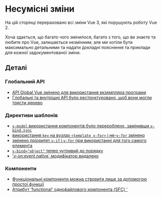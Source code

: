 # Несумісні зміни

На цій сторінці перераховано всі зміни Vue 3, які порушують роботу Vue 2.

Хоча здається, що багато чого змінилося, багато з того, що ви знаєте та любите про Vue, залишається незмінним; але ми хотіли бути максимально детальними та надати докладні пояснення та приклади для кожної задокументованої зміни.

## Деталі

### Глобальний API

- [API Global Vue змінено для використання екземпляра програми](./global-api.html)
- [Глобальні та внутрішні API було реструктуровано, щоб вони могли трясти дерево](./global-api-treeshaking.html)

### Директиви шаблонів

- [`v-model` використання компонентів було перероблено, замінивши `v-bind.sync`](./v-model.html)
- [використання `key` на вузлах `<template v-for>` і не-`v-for` змінено](./key-attribute.html)
- [змінено пріоритет `v-if` і `v-for` при використанні для того самого елемента](./v-if-v-for.html)
- [`v-bind="object"` тепер чутливий до порядку](./v-bind.html)
- ['v-on:event.native` модифікатор видалено](./v-on-native-modifier-removed.md)

### Компоненти

- [Функціональні компоненти можна створити лише за допомогою простої функції](./functional-components.html)
- [Атрибут 'functional' однофайлового компонента (SFC) '<template>' і параметр компонента 'functional' застаріли](./functional-components.html)
- [Асинхронні компоненти тепер потребують створення методу `defineAsyncComponent`](./async-components.html)
- [Події компонентів тепер слід оголошувати за допомогою параметра `emits`](./emits-option.md)

### Функція візуалізації

- [API функції відтворення змінено](./render-function-api.html)
- [Властивість `$scopedSlots` видалено, а всі слоти доступні через `$slots` як функції](./slots-unification.html)
- [`$listeners` було видалено/об’єднано в `$attrs`](./listeners-removed)
- [`$attrs` тепер включає атрибути `class` і `style`](./attrs-includes-class-style.md)

### Спеціальні елементи

- [Перевірки користувацьких елементів тепер виконуються під час компіляції шаблону](./custom-elements-interop.html)
- [Використання спеціального атрибута `is` обмежено лише зарезервованим тегом `<component>`](./custom-elements-interop.html#customized-built-in-elements)

### Інші незначні зміни

— Параметр `destroyed` життєвого циклу було перейменовано на `unmounted`.
- Опцію життєвого циклу `beforeDestroy` було перейменовано на `beforeUnmount`
- [Фабрична функція реквізитів `default` більше не має доступу до контексту `this`](./props-default-this.html)
- [API спеціальної директиви змінено для узгодження з життєвим циклом компонента, а `binding.expression` видалено](./custom-directives.html)
- [Параметр `data` завжди слід оголошувати як функцію](./data-option.html)
- [Параметр `data` з міксинів тепер об’єднано поверхнево](./data-option.html#mixin-merge-behavior-change)
- [Стратегію примусу атрибутів змінено](./attribute-coercion.html)
- [Деякі класи переходу перейменовано](./transition.html)
- [`<TransitionGroup>` тепер не відображає елемент оболонки за замовчуванням](./transition-group.html)
- [Під час перегляду масиву зворотний виклик запускатиметься лише тоді, коли масив буде замінено. Якщо вам потрібно запустити мутацію, необхідно вказати опцію `deep`.](./watch.html)
- Теги `<template>` без спеціальних директив (`v-if/else-if/else`, `v-for` або `v-slot`) тепер розглядаються як звичайні елементи та призведуть до рідного ` <template>` замість відтворення його внутрішнього вмісту.
- [Змонтована програма не замінює елемент, до якого вона змонтована](./mount-changes.html)
- [Префікс подій життєвого циклу `hook:` змінено на `vnode-`](./vnode-lifecycle-events.html)

### Видалені API

- [підтримка `keyCode` як модифікаторів `v-on`](./keycode-modifiers.html)
- [методи екземплярів $on, $off і \$once](./events-api.html)
- [Фільтри](./filters.html)
- [Атрибути вбудованих шаблонів](./inline-template-attribute.html)
- [властивість екземпляра `$children`](./children.html)
- [параметр "propsData"](./props-data.html)
- Метод екземпляра `$destroy`. Користувачі більше не повинні вручну керувати життєвим циклом окремих компонентів Vue.
- Глобальні функції `set` і `delete`, а також методи екземплярів `$set` і `$delete`. Вони більше не потрібні для виявлення змін на основі проксі.

